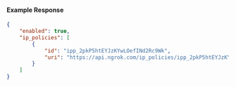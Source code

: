 <!-- Code generated for API Clients. DO NOT EDIT. -->

#### Example Response

```json
{
	"enabled": true,
	"ip_policies": [
		{
			"id": "ipp_2pkP5htEYJzKYwLOefINd2Rc9Wk",
			"uri": "https://api.ngrok.com/ip_policies/ipp_2pkP5htEYJzKYwLOefINd2Rc9Wk"
		}
	]
}
```
